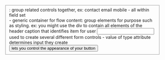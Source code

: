 <fieldset> : group related controls together, ex: contact email mobile - all within field set
<DIV> - generic container for flow content: group elements for purpose such as styling.  ex: you might use the div to contain all elements of the header
<label> caption that identifies item for user
<input> used to create several different form controls - value of type attribute determines input they create
<button> lets you control the appearance of your button